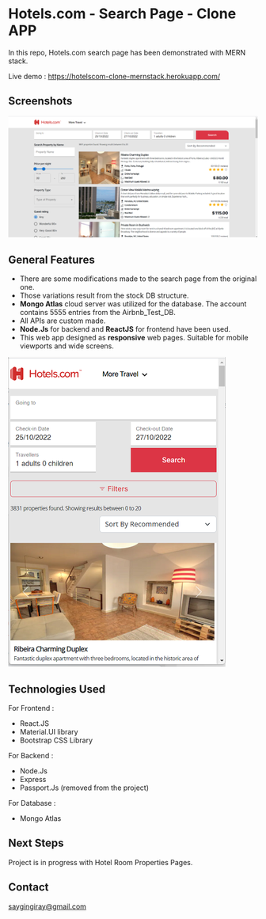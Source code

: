 # Hotels.com - Search Page - Clone APP 
In this repo, Hotels.com search page has been demonstrated with MERN stack.

Live demo : https://hotelscom-clone-mernstack.herokuapp.com/ 

## Screenshots
![DesktopView](https://github.com/saygingiray/hotels.com-clone/blob/master/screenshots/1-Wide%20Screen.png)


<!-- If you have screenshots you'd like to share, include them here. -->

## General Features
- There are some modifications made to the search page from the original one. 
- Those variations result from the stock DB structure.
- **Mongo Atlas** cloud server was utilized for the database. The account contains 5555 entries from the Airbnb_Test_DB.
- All APIs are custom made.
- **Node.Js** for backend and **ReactJS** for frontend have been used.
- This web app designed as **responsive** web pages. Suitable for mobile viewports and wide screens.

![MobileView](https://github.com/saygingiray/hotels.com-clone/blob/master/screenshots/3-Mobile%20Screen.png)


## Technologies Used
For Frontend :
- React.JS
- Material.UI library
- Bootstrap CSS Library 

For Backend :
- Node.Js
- Express
- Passport.Js (removed from the project)

For Database : 
- Mongo Atlas 

## Next Steps
Project is in progress with Hotel Room Properties Pages.

## Contact
saygingiray@gmail.com
